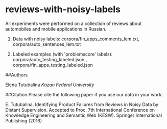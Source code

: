 # reviews-with-noisy-labels
All experiments were performed on a collection of reviews about automobiles and mobile applications in Russian.

1) Data with noisy labels: corpora/fin_apps_comments_lem.txt, corpora/auto_sentences_lem.txt

2) Labeled examples (with 'problemscore' labels): corpora/auto_testing_labeled.json , corpora/fin_apps_testing_labeled.json

##Authors

Elena Tutubalina *Kazan Federal University*

##Citation
Please cite the following paper if you use our data in your work:

E. Tutubalina. Identifying Product Failures from Reviews in Noisy Data by Distant Supervision. Accepted to Proc. 7th International Conference on Knowledge Engineering and Semantic Web (KESW). Springer International Publishing (2016)
